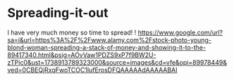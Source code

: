 # Spreading-it-out
I have very much money so time to spread!
! https://www.google.com/url?sa=i&url=https%3A%2F%2Fwww.alamy.com%2Fstock-photo-young-blond-woman-spreading-a-stack-of-money-and-showing-it-to-the-89417340.html&psig=AOvVaw1PDZS9xP7f9BW2U-zTPjc0&ust=1738913789323000&source=images&cd=vfe&opi=89978449&ved=0CBEQjRxqFwoTCOC1lufErosDFQAAAAAdAAAAABAI
